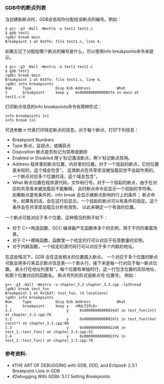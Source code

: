 ### GDB中的断点列表

当创建新断点时，GDB会告知你分配给该断点的编号。例如：

```
$ gcc -g3 -Wall -Wextra -o test1 test1.c
$ gdb test1
(gdb) break main
Breakpoint 1 at 0x5fe: file test1.c, line 4.
```

如果忘记了分配给哪个断点的编号是什么，可以使用info breakpoints命令来提示。

```
$ gcc -g3 -Wall -Wextra -o test1 test1.c
$ gdb test1
(gdb) break main
Breakpoint 1 at 0x5fe: file test1.c, line 4.
(gdb) info breakpoints
Num     Type           Disp Enb Address            What
1       breakpoint     keep y   0x00000000000005fe in main at test1.c:4
```

打印断点信息的info breakpoints命令有两种形式：
```
info breakpoints [n]
info break [n]
```
可选参数 n 代表打印特定断点的信息。对于每个断点，打印下列信息：
- Breakpoint Numbers
- Type 断点，监视点，或捕获点
- Disposition 断点是否标记为禁用或删除
- Enabled or Disabled 用’y'标记激活断点，用’n'标记断点禁用。
- Address 程序里的断点位置，内存里的位置。对于一个挂起的断点，它的位置是未知的，这个域会包含’<PENDING>’。
    这类断点在共享库没被加载前世不会起作用的。一个断点对应多个位置的话，这个域会包含‘<MULTPLE>’。
- What 断点位置在程序源代码，文件和行号。对于一个挂起的断点，由于在对应的共享库未被加载前不能解释，
    此时断点命令会显示一个初始的字符串。 如果断点是有条件的，info break 会显示被断点影响的行上的条件；
    断点命令，如果有的话，会在这行后显示。一个挂起的断点可以有条件的指定。这个条件会在共享库加载后分析有效性，
    以此来确定一个有效的位置。


一个断点可能对应于多个位置。这种情况的例子如下：
- 对于 C++构造函数，GCC 编译器产生函数体多个的实例，用于不同的重载场景。
- 对于 C++模板函数，函数里一个给定的行可以对应于任意数量的实例。
- 对于内联函数，一个给定的源代码行可以对应于多个内联的地址。

在这些情况下，GDB 会在这些相关的位置插入断点。
一个对应于多个位置的断点可能会用多行来显示断点信息表–一个表头行，接下来是每一行对应于每一断点位置。
表头行在地址列里有’<MULTIPLE>’。每个位置有单独的行，这一行包含位置的实际地址，和那个位置对应的函数名。
断点号列的形式是断点号.位置号。
例如：
```
g++ -g3 -Wall -Wextra -o chapter_3.3 chapter_3.3.cpp -lpthread
(gdb) break test_fun
Breakpoint 1 at 0x16d7: test_fun. (4 locations)
(gdb) info breakpoints
Num     Type           Disp Enb Address            What
1       breakpoint     keep y   <MULTIPLE>
1.1                         y     0x00000000000016d7 in test_fun(int) at chapter_3.3.cpp:76
1.2                         y     0x00000000000016fc in test_fun(char const*) at chapter_3.3.cpp:80
1.3                         y     0x0000000000002246 in test_1::test_fun() at chapter_3.3.cpp:52
1.4                         y     0x00000000000022fe in test_2::test_fun() at chapter_3.3.cpp:70
```


### 参考资料:
- 《THE ART OF DEBUGGING with GDB, DDD, and Eclipse》: 2.3.1 Breakpoint Lists in GDB
- 《Debugging With GDB》: 5.1.1 Setting Breakpoints
